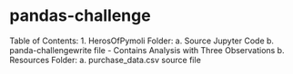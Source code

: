 # pandas-challenge
Table of Contents:
    1. HerosOfPymoli Folder:
        a. Source Jupyter Code
        b. panda-challengewrite file - Contains Analysis with Three Observations
        b. Resources Folder:
            a. purchase_data.csv source file